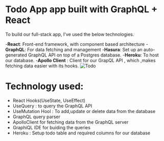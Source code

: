 # Todo App app built with GraphQL + React

To build our full-stack app, I've used the below technologies.

-**React**:  Front-end framework, with component based architecture
-**GraphQL**: For data fetching and management
-**Hasura**: Set up an auto-generated GraphQL API on top of a Postgres database.
-**Heroku**: To host our database.
-**Apollo Client** : Client for our GrapQL API , which ,makes fetching data easier with its hooks.
![Todo](https://user-images.githubusercontent.com/8887734/109749730-d4cb2900-7ba0-11eb-8ff0-f84b6c462707.jpg)

 

# Technology  used:
- React Hooks(UseState, UseEffect)
- UseQuery : to query the GraphQL API
- UseMutation Hool : To add,update or delete data from the database
- GraphQL query parser
- ApolloClient for fetching data from the GraphQL server
- GraphiQL IDE for buiding the queries
- Heroku : Setup todo table and required columns for our database


